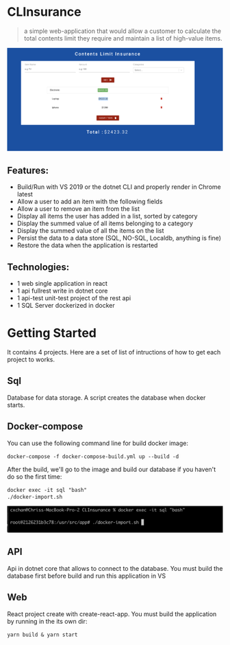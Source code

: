 # CLInsurance
> a simple web-application that would allow a customer to calculate the total contents limit they require and maintain a list of high-value items.

<img alt="web" src="api-test/images/image2.png">

## Features:
 - Build/Run with VS 2019 or the dotnet CLI and properly render in Chrome latest
 - Allow a user to add an item with the following fields
 - Allow a user to remove an item from the list
 - Display all items the user has added in a list, sorted by category
 - Display the summed value of all items belonging to a category
 - Display the summed value of all the items on the list
 - Persist the data to a data store (SQL, NO-SQL, Localdb, anything is fine)
 - Restore the data when the application is restarted

## Technologies:
 - 1 web single application in react
 - 1 api fullrest write in dotnet core
 - 1 api-test unit-test project of the rest api
 - 1 SQL Server dockerized in docker
# Getting Started
It contains 4 projects. Here are a set of list of intructions of how to get each project to works.

## Sql
Database for data storage. A script creates the database when docker starts.

## Docker-compose
You can use the following command line for build docker image:

    docker-compose -f docker-compose-build.yml up --build -d

After the build, we'll go to the image and build our database if you haven't do so the first time:

    docker exec -it sql "bash"
    ./docker-import.sh

<img alt="sql" src="api-test/images/image1.png">

## API
Api in dotnet core that allows to connect to the database. You must build the database first before build and run this application in VS

## Web
React project create with create-react-app. You must build the application by running in the its own dir:

    yarn build & yarn start
